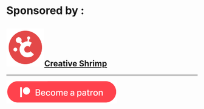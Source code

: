# Sponsored by :

## <a href="https://www.creativeshrimp.com/"><img src="docs/images/creativeshrimp_logo.png" height="100">Creative Shrimp<a>

---

<a href="https://patreon.com/pragma37"><img src="docs/images/become_a_patron.png" height="60"><a>
